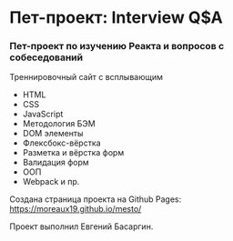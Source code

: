 # Пет-проект: Interview Q$A

### Пет-проект по изучению Реакта и вопросов с собеседований

Треннировочный сайт с всплывающим

- HTML
- CSS
- JavaScript
- Методология БЭМ
- DOM элементы
- Флексбокс-вёрстка
- Разметка и вёрстка форм
- Валидация форм
- ООП
- Webpack и пр.

Создана страница проекта на Github Pages: https://moreaux19.github.io/mesto/

Проект выполнил Евгений Басаргин.
